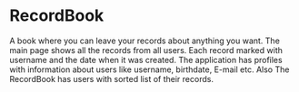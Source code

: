 # RecordBook
A book where you can leave your records about anything you want. The main page shows all the records from all users. 
Each record marked with username and the date when it was created.
The application has profiles with information about users like username, birthdate, E-mail etc. 
Also The RecordBook has users with sorted list of their records.  
